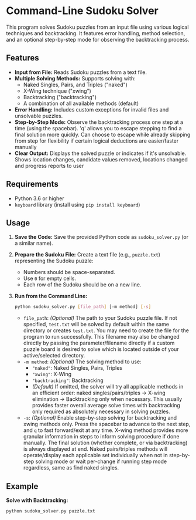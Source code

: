 # Command-Line Sudoku Solver

This program solves Sudoku puzzles from an input file using various logical techniques and backtracking. It features error handling, method selection, and an optional step-by-step mode for observing the backtracking process.

## Features

* **Input from File:** Reads Sudoku puzzles from a text file.
* **Multiple Solving Methods:** Supports solving with:
    * Naked Singles, Pairs, and Triples ("naked")
    * X-Wing technique ("xwing")
    * Backtracking ("backtracking")
    * A combination of all available methods (default)
* **Error Handling:** Includes custom exceptions for invalid files and unsolvable puzzles.
* **Step-by-Step Mode:** Observe the backtracking process one step at a time (using the spacebar). 'q' allows you to escape stepping to find a final solution more quickly. Can choose to escape while already skipping from step for flexibility if certain logical deductions are easier/faster manually
* **Clear Output:** Displays the solved puzzle or indicates if it's unsolvable. Shows location changes, candidate values removed, locations changed and progress reports to user

## Requirements

* Python 3.6 or higher
* `keyboard` library (install using `pip install keyboard`)

## Usage

1. **Save the Code:** Save the provided Python code as `sudoku_solver.py` (or a similar name).
2. **Prepare the Sudoku File:** Create a text file (e.g., `puzzle.txt`) representing the Sudoku puzzle:
    *   Numbers should be space-separated.
    *   Use `0` for empty cells.
    *   Each row of the Sudoku should be on a new line.
3. **Run from the Command Line:**

    ```bash
    python sudoku_solver.py [file_path] [-m method] [-s]
    ```

    *   `file_path`:  *(Optional)* The path to your Sudoku puzzle file. If not specified, `test.txt`  will be solved by default within the same directory or creates `test.txt`. You may need to create the file for the program to run successfully. This filename may also be changed directly by passing the parameter/filename directly if a custom puzzle board is desired to solve which is located outside of your active/selected directory.    
    *   `-m method`: *(Optional)* The solving method to use:
        *   `"naked"`: Naked Singles, Pairs, Triples
        *   `"xwing"`:  X-Wing
        *   `"backtracking"`: Backtracking
        *   *(Default)* If omitted, the solver will try all applicable methods in an efficient order: naked singles/pairs/triples -> X-wing elimination -> Backtracking only when necessary. This usually provides faster overall average solve times with backtracking only required as absolutely necessary in solving puzzles.
    *   `-s`: *(Optional)* Enable step-by-step solving for backtracking and xwing methods only. Press the spacebar to advance to the next step, and `q` to fast forward/exit at any time. X-wing method provides more granular information in steps to inform solving procedure if done manually. The final solution (whether complete, or via backtracking) is always displayed at end. Naked pairs/triples methods will operate/display each applicable set individually when not in step-by-step solving mode or wait per-change if running step mode regardless, same as find naked singles.

## Example

**Solve with Backtracking:**
```bash
python sudoku_solver.py puzzle.txt